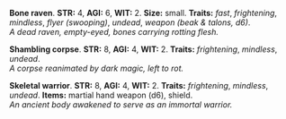 **Bone raven**. **STR:** 4, **AGI:** 6, **WIT:** 2. **Size:** small. **Traits:** _fast_, _frightening_, _mindless_, _flyer (swooping)_, _undead_, _weapon (beak & talons, d6)_. \
_A dead raven, empty-eyed, bones carrying rotting flesh._


**Shambling corpse**. **STR:** 8, **AGI:** 4, **WIT:** 2. **Traits:** _frightening_, _mindless_, _undead_. \
_A corpse reanimated by dark magic, left to rot._


**Skeletal warrior**. **STR:** 8, **AGI:** 4, **WIT:** 2. **Traits:** _frightening_, _mindless_, _undead_. **Items:** martial hand weapon (d6), shield. \
_An ancient body awakened to serve as an immortal warrior._


